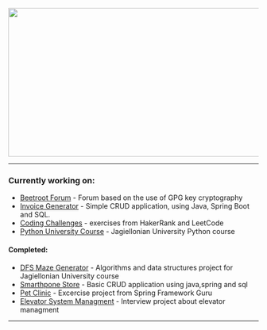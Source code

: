 <p align="center"><img src="https://media.giphy.com/media/dWesBcTLavkZuG35MI/giphy.gif" width="600" height="300"  /></p>

---

### Currently working on:

 - [Beetroot Forum](https://github.com/muchovelli/Beetroot-Forum) - Forum based on the use of GPG key cryptography
 - [Invoice Generator](https://github.com/muchovelli/Invoice-Generator) - Simple CRUD application, using Java, Spring Boot and SQL.
 - [Coding Challenges](https://github.com/muchovelli/Coding-Challenges) - exercises from HakerRank and LeetCode
 - [Python University Course](https://github.com/muchovelli/FAIS_Python) - Jagiellonian University Python course

#### Completed:
 - [DFS Maze Generator](https://github.com/muchovelli/DFS-Maze-Generator) - Algorithms and data structures project for Jagiellonian University course
 - [Smarthpone Store](https://github.com/muchovelli/SmartphoneStore) - Basic CRUD application using java,spring and sql
 - [Pet Clinic](https://github.com/muchovelli/Spring5-Pet-Clinic) - Excercise project from Spring Framework Guru
 - [Elevator System Managment](https://github.com/muchovelli/Elevator-Management-System) - Interview project about elevator managment

---


<!--
**muchovelli/muchovelli** is a ✨ _special_ ✨ repository because its `README.md` (this file) appears on your GitHub profile.

Here are some ideas to get you started:

- 🔭 I’m currently working on ...
- 🌱 I’m currently learning ...
- 👯 I’m looking to collaborate on ...
- 🤔 I’m looking for help with ...
- 💬 Ask me about ...
- 📫 How to reach me: ...
- 😄 Pronouns: ...
- ⚡ Fun fact: ...
-->
